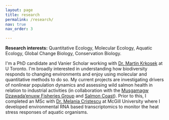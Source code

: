```yaml
---
layout: page
title: research
permalink: /research/
nav: true
nav_order: 3

---
```


**Research interests:** Quantitative Ecology, Molecular Ecology, Aquatic Ecology, Global Change Biology, Conservation Biology.

I'm a PhD candidate and Vanier Scholar working with [Dr. Martin Krkosek](https://krkosek.eeb.utoronto.ca/) at U Toronto. I'm broadly interested in understanding how biodiversity responds to changing environments and enjoy using molecular and quantitative methods to do so. My current projects are investigating drivers of nonlinear population dynamics and assessing wild salmon health in relation to industrial activities (in collaboration with the [Musgamagw Dzawada’enuxw Fisheries Group](https://mdfgfisheries.ca/) and [Salmon Coast](https://salmoncoast.org/)). Prior to this, I completed an MSc with [Dr. Melania Cristescu](https://www.mcgill.ca/cristescu-lab/) at McGill University where I developed environmental RNA based transcriptomics to monitor the heat stress responses of aquatic organisms.


